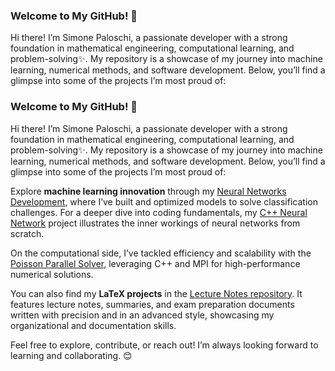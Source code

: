 ### Welcome to My GitHub!  👋

Hi there! I’m Simone Paloschi, a passionate developer with a strong foundation in mathematical engineering, computational learning, and problem-solving✨. My repository is a showcase of my journey into machine learning, numerical methods, and software development. Below, you’ll find a glimpse into some of the projects I’m most proud of:

### Welcome to My GitHub!  👋

Hi there! I’m Simone Paloschi, a passionate developer with a strong foundation in mathematical engineering, computational learning, and problem-solving✨. My repository is a showcase of my journey into machine learning, numerical methods, and software development. Below, you’ll find a glimpse into some of the projects I’m most proud of:

Explore **machine learning innovation** through my [Neural Networks Development](https://github.com/Palpal16/NeuralNetworksDevelopment), where I’ve built and optimized models to solve classification challenges. For a deeper dive into coding fundamentals, my [C++ Neural Network](https://github.com/Palpal16/CppNeuralNetwork) project illustrates the inner workings of neural networks from scratch.

On the computational side, I’ve tackled efficiency and scalability with the [Poisson Parallel Solver](https://github.com/Palpal16/PoissonParallelSolver), leveraging C++ and MPI for high-performance numerical solutions.

You can also find my **LaTeX projects** in the [Lecture Notes repository](https://github.com/Palpal16/LectureNotes). It features lecture notes, summaries, and exam preparation documents written with precision and in an advanced style, showcasing my organizational and documentation skills.

Feel free to explore, contribute, or reach out! I’m always looking forward to learning and collaborating. 😊  

